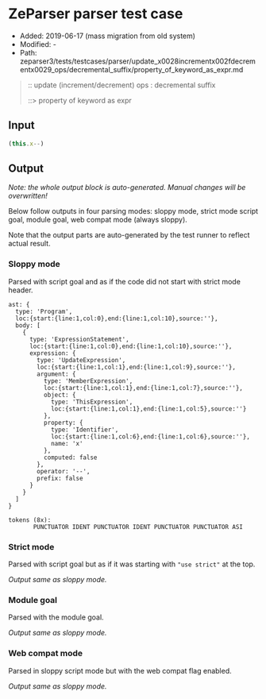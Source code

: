 # ZeParser parser test case

- Added: 2019-06-17 (mass migration from old system)
- Modified: -
- Path: zeparser3/tests/testcases/parser/update_x0028incrementx002fdecrementx0029_ops/decremental_suffix/property_of_keyword_as_expr.md

> :: update (increment/decrement) ops : decremental suffix
>
> ::> property of keyword as expr

## Input

`````js
(this.x--)
`````

## Output

_Note: the whole output block is auto-generated. Manual changes will be overwritten!_

Below follow outputs in four parsing modes: sloppy mode, strict mode script goal, module goal, web compat mode (always sloppy).

Note that the output parts are auto-generated by the test runner to reflect actual result.

### Sloppy mode

Parsed with script goal and as if the code did not start with strict mode header.

`````
ast: {
  type: 'Program',
  loc:{start:{line:1,col:0},end:{line:1,col:10},source:''},
  body: [
    {
      type: 'ExpressionStatement',
      loc:{start:{line:1,col:0},end:{line:1,col:10},source:''},
      expression: {
        type: 'UpdateExpression',
        loc:{start:{line:1,col:1},end:{line:1,col:9},source:''},
        argument: {
          type: 'MemberExpression',
          loc:{start:{line:1,col:1},end:{line:1,col:7},source:''},
          object: {
            type: 'ThisExpression',
            loc:{start:{line:1,col:1},end:{line:1,col:5},source:''}
          },
          property: {
            type: 'Identifier',
            loc:{start:{line:1,col:6},end:{line:1,col:6},source:''},
            name: 'x'
          },
          computed: false
        },
        operator: '--',
        prefix: false
      }
    }
  ]
}

tokens (8x):
       PUNCTUATOR IDENT PUNCTUATOR IDENT PUNCTUATOR PUNCTUATOR ASI
`````

### Strict mode

Parsed with script goal but as if it was starting with `"use strict"` at the top.

_Output same as sloppy mode._

### Module goal

Parsed with the module goal.

_Output same as sloppy mode._

### Web compat mode

Parsed in sloppy script mode but with the web compat flag enabled.

_Output same as sloppy mode._
